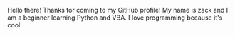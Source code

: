 Hello there! Thanks for coming to my GitHub profile! My name is zack and I am a beginner learning Python and VBA. I love programming because it's cool!
